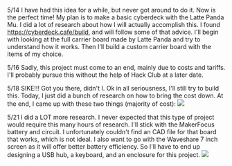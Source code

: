 5/14
I have had this idea for a while, but never got around to do it. Now is the perfect time! My plan is to make a basic cyberdeck with the Latte Panda Mu. I did a lot of research about how I will actually accomplish this. I found https://cyberdeck.cafe/build, and will follow some of that advice. I'll begin with looking at the full carrier board made by Latte Panda and try to understand how it works. Then I'll build a custom carrier board with the items of my choice. 

5/16
Sadly, this project must come to an end, mainly due to costs and tariffs. I'll probably pursue this without the help of Hack Club at a later date.

5/18
SIKE!!! Got you there, didn't I. Ok in all seriousness, I'll still try to build this. Today, I just did a bunch of research on how to bring the cost down. At the end, I came up with these two things (majority of cost): 
<img src="https://hc-cdn.hel1.your-objectstorage.com/s/v3/22a4f3517c3c409dfcb84ba56c2d5779b66fb30e_image.png" />

5/21
I did a LOT more research. I never expected that this type of project would require this many hours of research. I'll stick with the MakerFocus battery and circuit. I unfortunately couldn't find an CAD file for that board that works, which is not ideal. I also want to go with the Waveshare 7 inch screen as it will offer better battery efficiency. So I'll have to end up designing a USB hub, a keyboard, and an enclosure for this project. 
<img src="https://hc-cdn.hel1.your-objectstorage.com/s/v3/199d225ae9521473f7e80342e7a49ff868c6119a_screenshot_2025-05-21_at_4.29.33___pm.png" />
